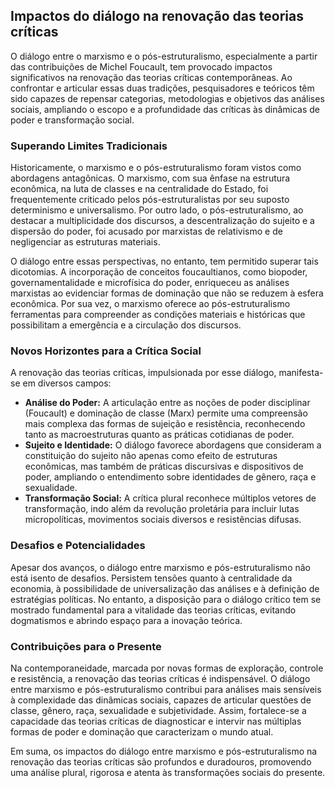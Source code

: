 
## Impactos do diálogo na renovação das teorias críticas

O diálogo entre o marxismo e o pós-estruturalismo, especialmente a partir das contribuições de Michel Foucault, tem provocado impactos significativos na renovação das teorias críticas contemporâneas. Ao confrontar e articular essas duas tradições, pesquisadores e teóricos têm sido capazes de repensar categorias, metodologias e objetivos das análises sociais, ampliando o escopo e a profundidade das críticas às dinâmicas de poder e transformação social.

### Superando Limites Tradicionais

Historicamente, o marxismo e o pós-estruturalismo foram vistos como abordagens antagônicas. O marxismo, com sua ênfase na estrutura econômica, na luta de classes e na centralidade do Estado, foi frequentemente criticado pelos pós-estruturalistas por seu suposto determinismo e universalismo. Por outro lado, o pós-estruturalismo, ao destacar a multiplicidade dos discursos, a descentralização do sujeito e a dispersão do poder, foi acusado por marxistas de relativismo e de negligenciar as estruturas materiais.

O diálogo entre essas perspectivas, no entanto, tem permitido superar tais dicotomias. A incorporação de conceitos foucaultianos, como biopoder, governamentalidade e microfísica do poder, enriqueceu as análises marxistas ao evidenciar formas de dominação que não se reduzem à esfera econômica. Por sua vez, o marxismo oferece ao pós-estruturalismo ferramentas para compreender as condições materiais e históricas que possibilitam a emergência e a circulação dos discursos.

### Novos Horizontes para a Crítica Social

A renovação das teorias críticas, impulsionada por esse diálogo, manifesta-se em diversos campos:

- **Análise do Poder:** A articulação entre as noções de poder disciplinar (Foucault) e dominação de classe (Marx) permite uma compreensão mais complexa das formas de sujeição e resistência, reconhecendo tanto as macroestruturas quanto as práticas cotidianas de poder.
- **Sujeito e Identidade:** O diálogo favorece abordagens que consideram a constituição do sujeito não apenas como efeito de estruturas econômicas, mas também de práticas discursivas e dispositivos de poder, ampliando o entendimento sobre identidades de gênero, raça e sexualidade.
- **Transformação Social:** A crítica plural reconhece múltiplos vetores de transformação, indo além da revolução proletária para incluir lutas micropolíticas, movimentos sociais diversos e resistências difusas.

### Desafios e Potencialidades

Apesar dos avanços, o diálogo entre marxismo e pós-estruturalismo não está isento de desafios. Persistem tensões quanto à centralidade da economia, à possibilidade de universalização das análises e à definição de estratégias políticas. No entanto, a disposição para o diálogo crítico tem se mostrado fundamental para a vitalidade das teorias críticas, evitando dogmatismos e abrindo espaço para a inovação teórica.

### Contribuições para o Presente

Na contemporaneidade, marcada por novas formas de exploração, controle e resistência, a renovação das teorias críticas é indispensável. O diálogo entre marxismo e pós-estruturalismo contribui para análises mais sensíveis à complexidade das dinâmicas sociais, capazes de articular questões de classe, gênero, raça, sexualidade e subjetividade. Assim, fortalece-se a capacidade das teorias críticas de diagnosticar e intervir nas múltiplas formas de poder e dominação que caracterizam o mundo atual.

Em suma, os impactos do diálogo entre marxismo e pós-estruturalismo na renovação das teorias críticas são profundos e duradouros, promovendo uma análise plural, rigorosa e atenta às transformações sociais do presente.
```